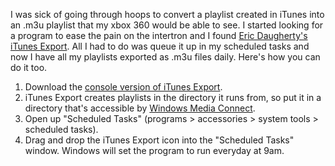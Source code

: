 ---
layout: post
wordpress_id: 149
wordpress_url: http://noesbueno.com/archives/149
date: '2006-09-10 16:43:13 -0500'
date_gmt: '2006-09-10 21:43:13 -0500'
body: |
  <p>I was sick of going through hoops to convert a playlist created in iTunes into an .m3u playlist that my xbox 360 would be able to see.  I started looking for a program to ease the pain on the intertron and I found <a href="http://www.ericdaugherty.com/dev/itunesexport/">Eric Daugherty's iTunes Export</a>.  All I had to do was queue it up in my scheduled tasks and now I have all my playlists exported as .m3u files daily.  Here's how you can do it too.</p>
  <ol>
  <li>Download the <a href="http://prdownloads.sourceforge.net/itunesexport/iTunesExport.Console-1.0.2.zip?download">console version of iTunes Export</a>.</li>
  <li>iTunes Export creates playlists in the directory it runs from, so put it in a directory that's accessible by <a href="http://www.microsoft.com/windows/windowsmedia/devices/wmconnect/">Windows Media Connect</a>.</li>
  <li>Open up "Scheduled Tasks" (programs > accessories > system tools > scheduled tasks).</li>
  <li>Drag and drop the iTunes Export icon into the "Scheduled Tasks" window.  Windows will set the program to run everyday at 9am.</li>
  </ol>
---